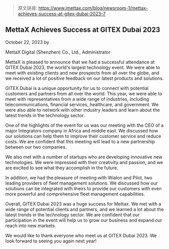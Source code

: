 > 原文链接: <https://www.imettax.com/blog/newsroom-1/mettax-achieves-success-at-gitex-dubai-2023-7> 

 ## MettaX Achieves Success at GITEX Dubai 2023

October 22, 2023 by

MettaX Digital (Shenzhen) Co., Ltd., Administrator



MettaX is pleased to announce that we had a successful attendance at GITEX Dubai 2023, the world's largest technology event. We were able to meet with existing clients and new prospects from all over the globe, and we received a lot of positive feedback on our latest products and solutions.

GITEX Dubai is a unique opportunity for us to connect with potential customers and partners from all over the world. This year, we were able to meet with representatives from a wide range of industries, including telecommunications, financial services, healthcare, and government. We were also able to network with other industry leaders and learn about the latest trends in the technology sector.

One of the highlights of the event for us was our meeting with the CEO of a major Integrators company in Africa and middle east. We discussed how our solutions can help them to improve their customer service and reduce costs. We are confident that this meeting will lead to a new partnership between our two companies.

We also met with a number of startups who are developing innovative new technologies. We were impressed with their creativity and passion, and we are excited to see what they accomplish in the future.

In addition, we had the pleasure of meeting with Wialon and Pilot, two leading providers of fleet management solutions. We discussed how our solutions can be integrated with theirs to provide our customers with even more powerful and comprehensive fleet management capabilities.

Overall, GITEX Dubai 2023 was a huge success for Mettax. We met with a wide range of potential clients and partners, and we learned a lot about the latest trends in the technology sector. We are confident that our participation in the event will help us to grow our business and expand our reach into new markets.

We would like to thank everyone who meet us at GITEX Dubai 2023. We look forward to seeing you again next year!